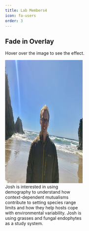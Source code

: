 ```yaml
---
title: Lab Members4
icon: fa-users
order: 3
---
```

<head>
<meta name="viewport" content="width=device-width, initial-scale=1">
<style>
.container {
  position: relative;
  width: 50%;
}

.image {
  display: block;
  width: 100%;
  height: auto;
}

.overlay {
  position: absolute;
  top: 0;
  bottom: 0;
  left: 0;
  right: 0;
  height: 100%;
  width: 100%;
  opacity: 0;
  transition: .5s ease;
  background-color: #008CBA;
}

.container:hover .overlay {
  opacity: .5;
}

.text {
  color: white;
  font-size: 12px;
  position: absolute;
  top: 50%;
  left: 50%;
  -webkit-transform: translate(-50%, -50%);
  -ms-transform: translate(-50%, -50%);
  transform: translate(-50%, -50%);
  text-align: center;
}
</style>
</head>
<body>

<h2>Fade in Overlay</h2>
<p>Hover over the image to see the effect.</p>

<div class="container">
  <img src="/assets/images/josh_fowler.jpg" alt="Avatar" class="image" alt="Josh" width="600" height="400">
  <div class="overlay">
    <div class="text">Josh is interested in using demography to understand how context-dependent mutualisms contribute to setting species range limits and how they help hosts cope with environmental variability. Josh is using grasses and fungal endophytes as a study system.</div>
  </div>
</div>

</body>